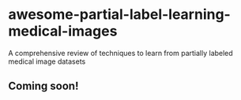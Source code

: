 # awesome-partial-label-learning-medical-images
A comprehensive review of techniques to learn from partially labeled medical image datasets

## Coming soon!
